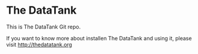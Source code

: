 # The DataTank #

This is The DataTank Git repo.

If you want to know more about installen The DataTank and using it, please visit http://thedatatank.org